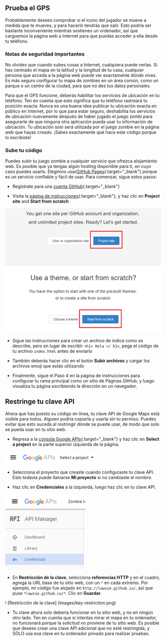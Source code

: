 ## Prueba el GPS

Probablemente desees comprobar si el icono del jugador se mueve a medida que te mueves, y para hacerlo tendrás que salir. Esto podría ser bastante inconveniente mientras sostienes un ordenador, así que carguemos la página web a Internet para que puedas acceder a ella desde tu teléfono.

### Notas de seguridad importantes
No olvides que cuando subes cosas a Internet, cualquiera puede verlas. Si has centrado el mapa en la latitud y la longitud de tu casa, cualquier persona que acceda a la página web puede ver exactamente dónde vives. Es más seguro configurar tu mapa de zombies en un área común, como un parque o un centro de la ciudad, para que no des tus datos personales.

Para que el GPS funcione, deberás habilitar los servicios de ubicación en tu teléfono. Ten en cuenta que esto significa que tu teléfono rastreará tu posición exacta. Nunca es una buena idea publicar tu ubicación exacta en público en Internet, por lo que para estar seguro, deshabilita los servicios de ubicación nuevamente después de haber jugado el juego zombi para asegurarte de que ninguna otra aplicación pueda usar tu información de ubicación. Tu ubicación solo será utilizada por el juego zombie en la página web que hayas creado. ¡Sabes exactamente qué hace este código porque lo escribiste!

### Sube tu código
Puedes subir tu juego zombie a cualquier servicio que ofrezca alojamiento web. Es posible que ya tengas algún hosting disponible para ti, en cuyo caso puedes usarlo. Elegimos usar[GitHub Pages](https://pages.github.com/){:target="_blank"} porque es un servicio confiable y fácil de usar. Para comenzar, sigue estos pasos:

+ Regístrate para una [cuenta GitHub](https://github.com/join){:target="_blank"}

+ Visita la [página de instrucciones](https://pages.github.com/){:target="_blank"}, y haz clic en **Project site** and **Start from scratch**

![páginas Github](images/github-pages.png)

+ Sigue las instrucciones para crear un archivo de índice como se describe, pero en lugar de escribir `<h1> Hola </ h1>`, pega el código de tu archivo `index.html` antes de enviarlo

+ También deberás hacer clic en el botón **Subir archivos** y cargar los archivos emoji que estás utilizando

+ Finalmente, sigue el Paso 4 en la página de instrucciones para configurar tu rama principal como un sitio de Páginas GitHub, y luego visualiza tu página escribiendo la dirección en un navegador.

## Restringe tu clave API
Ahora que has puesto su código en línea, tu clave API de Google Maps está visible para todos. Alguien podría copiarla y usarla sin tu permiso. Puedes evitar que esto suceda al restringir dónde se puede usar, de modo que solo se pueda usar en tu sitio web.

+ Regresa a la [consola Google APIs](https://console.developers.google.com/flows/enableapi?apiid=picker&credential=client_key){:target="_blank"} y haz clic en **Select a project** en la parte superior izquierda de la página.

![Selecciona un proyecto](images/select-a-project.png)

+ Selecciona el proyecto que creaste cuando configuraste tu clave API. Esto todavía puede llamarse **Mi proyecto** si no cambiaste el nombre.

+ Haz clic en **Credenciales** a la izquierda, luego haz clic en tu clave API.

![Selecciona un proyecto](images/credentials.png)

+ En **Restricción de la clave**, selecciona **referencias HTTP** y en el cuadro, agrega la URL base de tu sitio web, con un `*` en cada extremo. Por ejemplo, mi código fue alojado en `http://lawsie.github.io/`, así que puse `*lawsie.github.io/*`. Clic en **Guardar**.

! [Restricción de la clave] (images/key-restriction.png)

+ Tu clave ahora solo debería funcionar en tu sitio web, y no en ningún otro lado. Ten en cuenta que si intentas mirar el mapa en tu ordenador, no funcionará porque la solicitud no proviene de tu sitio web. Es posible que desees crear una clave API adicional que no esté restringida, y SÓLO usa esa clave en tu ordenador privado para realizar pruebas.